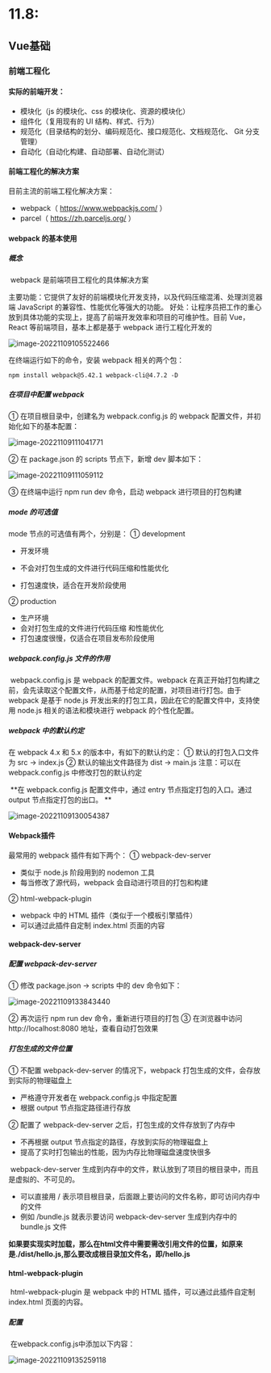 # 11.8:

## Vue基础

### 前端工程化 

#### 实际的前端开发：

- 模块化（js 的模块化、css 的模块化、资源的模块化）
-  组件化（复用现有的 UI 结构、样式、行为）
-  规范化（目录结构的划分、编码规范化、接口规范化、文档规范化、 Git 分支管理）
-  自动化（自动化构建、自动部署、自动化测试）  

#### 前端工程化的解决方案  

目前主流的前端工程化解决方案：

- webpack（ https://www.webpackjs.com/ ）
- parcel（ https://zh.parceljs.org/ ）  

#### webpack 的基本使用  

##### 概念

​		webpack 是前端项目工程化的具体解决方案  

​		主要功能：它提供了友好的前端模块化开发支持，以及代码压缩混淆、处理浏览器端 JavaScript 的兼容性、性能优化等强大的功能。
​		好处：让程序员把工作的重心放到具体功能的实现上，提高了前端开发效率和项目的可维护性。
​		目前 Vue，React 等前端项目，基本上都是基于 webpack 进行工程化开发的  

![image-20221109105522466](D:\研二上\vue\images\Vue\image-20221109105522466.png)

在终端运行如下的命令，安装 webpack 相关的两个包：

~~~
npm install webpack@5.42.1 webpack-cli@4.7.2 -D  
~~~

##### 在项目中配置 webpack  

① 在项目根目录中，创建名为 webpack.config.js 的 webpack 配置文件，并初始化如下的基本配置：  

![image-20221109111041771](D:\研二上\vue\images\Vue\image-20221109111041771.png)

② 在 package.json 的 scripts 节点下，新增 dev 脚本如下：  

![image-20221109111059112](D:\研二上\vue\images\Vue\image-20221109111059112.png)

③ 在终端中运行 npm run dev 命令，启动 webpack 进行项目的打包构建  

##### mode 的可选值  

mode 节点的可选值有两个，分别是：
① development

- 开发环境

- 不会对打包生成的文件进行代码压缩和性能优化

-  打包速度快，适合在开发阶段使用  

② production

- 生产环境
- 会对打包生成的文件进行代码压缩 和性能优化
-  打包速度很慢，仅适合在项目发布阶段使用  

##### webpack.config.js 文件的作用  

​		webpack.config.js 是 webpack 的配置文件。webpack 在真正开始打包构建之前，会先读取这个配置文件，从而基于给定的配置，对项目进行打包。
​		由于 webpack 是基于 node.js 开发出来的打包工具，因此在它的配置文件中，支持使用 node.js 相关的语法和模块进行 webpack 的个性化配置。  

##### webpack 中的默认约定  

在 webpack 4.x 和 5.x 的版本中，有如下的默认约定：
① 默认的打包入口文件为 src -> index.js
② 默认的输出文件路径为 dist -> main.js
注意：可以在 webpack.config.js 中修改打包的默认约定  

​		**在 webpack.config.js 配置文件中，通过 entry 节点指定打包的入口。通过 output 节点指定打包的出口。  **

![image-20221109130054387](D:\研二上\vue\images\Vue\image-20221109130054387.png)



#### Webpack插件

最常用的
webpack 插件有如下两个：
① webpack-dev-server

- 类似于 node.js 阶段用到的 nodemon 工具
- 每当修改了源代码，webpack 会自动进行项目的打包和构建

② html-webpack-plugin
- webpack 中的 HTML 插件（类似于一个模板引擎插件）
- 可以通过此插件自定制 index.html 页面的内容  



#### webpack-dev-server

##### 配置 webpack-dev-server  

① 修改 package.json -> scripts 中的 dev 命令如下：  

![image-20221109133843440](D:\研二上\vue\images\Vue\image-20221109133843440.png)

② 再次运行 npm run dev 命令，重新进行项目的打包
③ 在浏览器中访问 http://localhost:8080 地址，查看自动打包效果  

##### 打包生成的文件位置

① 不配置 webpack-dev-server 的情况下，webpack 打包生成的文件，会存放到实际的物理磁盘上

- 严格遵守开发者在 webpack.config.js 中指定配置
- 根据 output 节点指定路径进行存放

② 配置了 webpack-dev-server 之后，打包生成的文件存放到了内存中

- 不再根据 output 节点指定的路径，存放到实际的物理磁盘上
- 提高了实时打包输出的性能，因为内存比物理磁盘速度快很多  



​		webpack-dev-server 生成到内存中的文件，默认放到了项目的根目录中，而且是虚拟的、不可见的。

- 可以直接用 / 表示项目根目录，后面跟上要访问的文件名称，即可访问内存中的文件
- 例如 /bundle.js 就表示要访问 webpack-dev-server 生成到内存中的 bundle.js 文件



​		**如果要实现实时加载，那么在html文件中需要需改引用文件的位置，如原来是./dist/hello.js,那么要改成根目录加文件名，即/hello.js**



#### html-webpack-plugin  

​		html-webpack-plugin 是 webpack 中的 HTML 插件，可以通过此插件自定制 index.html 页面的内容。  

##### 配置

​		在webpack.config.js中添加以下内容：

![image-20221109135259118](D:\研二上\vue\images\Vue\image-20221109135259118.png)